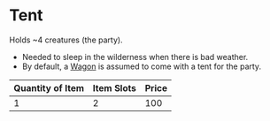 # Tent

Holds ~4 creatures (the party).

- Needed to sleep in the wilderness when there is bad weather.
- By default, a [Wagon](../250%20Coins/Wagon.md) is assumed to come with a tent for the party.

| Quantity of Item | Item Slots | Price |
| ---------------- | ---------- | ----- |
| 1                | 2          | 100   |
